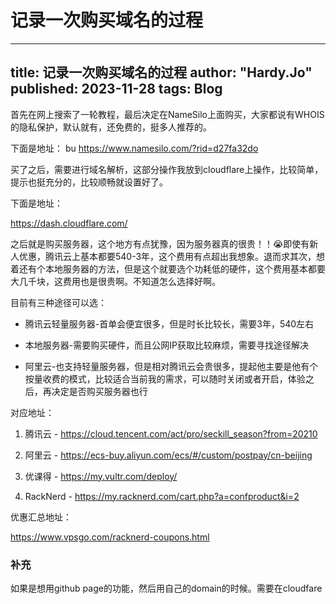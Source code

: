 # 记录一次购买域名的过程

---
title: 记录一次购买域名的过程
author: "Hardy.Jo"
published: 2023-11-28
tags: Blog
---
首先在网上搜索了一轮教程，最后决定在NameSilo上面购买，大家都说有WHOIS的隐私保护，默认就有，还免费的，挺多人推荐的。

下面是地址：
bu
https://www.namesilo.com/?rid=d27fa32do

买了之后，需要进行域名解析，这部分操作我放到cloudflare上操作，比较简单，提示也挺充分的，比较顺畅就设置好了。

下面是地址：

https://dash.cloudflare.com/

之后就是购买服务器，这个地方有点犹豫，因为服务器真的很贵！！😭即使有新人优惠，腾讯云上基本都要540-3年，这个费用有点超出我想象。退而求其次，想着还有个本地服务器的方法，但是这个就要选个功耗低的硬件，这个费用基本都要大几千块，这费用也是很贵啊。不知道怎么选择好啊。

目前有三种途径可以选：

- 腾讯云轻量服务器-首单会便宜很多，但是时长比较长，需要3年，540左右
    
- 本地服务器-需要购买硬件，而且公网IP获取比较麻烦，需要寻找途径解决
    
- 阿里云-也支持轻量服务器，但是相对腾讯云会贵很多，提起他主要是他有个按量收费的模式，比较适合当前我的需求，可以随时关闭或者开启，体验之后，再决定是否购买服务器也行
    

对应地址：

1. 腾讯云 - https://cloud.tencent.com/act/pro/seckill_season?from=20210
    
2. 阿里云 - https://ecs-buy.aliyun.com/ecs/#/custom/postpay/cn-beijing
    
3. 优课得 - https://my.vultr.com/deploy/
    
4. RackNerd - https://my.racknerd.com/cart.php?a=confproduct&i=2
    

优惠汇总地址：

https://www.vpsgo.com/racknerd-coupons.html

### 补充
如果是想用github page的功能，然后用自己的domain的时候。需要在cloudfare

